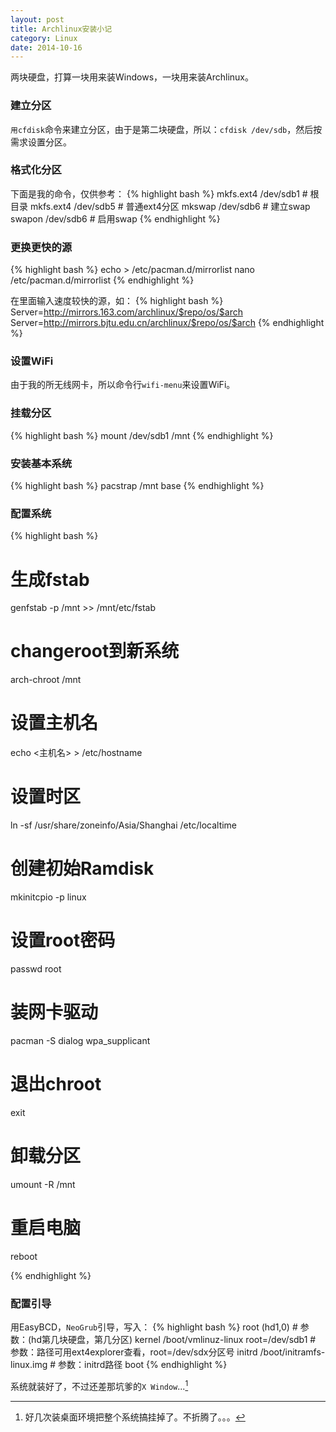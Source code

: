 ```yaml
---
layout: post
title: Archlinux安装小记
category: Linux
date: 2014-10-16
---
```


两块硬盘，打算一块用来装Windows，一块用来装Archlinux。

### 建立分区

`用cfdisk`命令来建立分区，由于是第二块硬盘，所以：`cfdisk /dev/sdb`，然后按需求设置分区。

### 格式化分区

下面是我的命令，仅供参考：
{% highlight bash %}
mkfs.ext4 /dev/sdb1    # 根目录
mkfs.ext4 /dev/sdb5    # 普通ext4分区
mkswap /dev/sdb6       # 建立swap
swapon /dev/sdb6       # 启用swap
{% endhighlight %}

<!-- more -->

### 更换更快的源
{% highlight bash %}
echo > /etc/pacman.d/mirrorlist
nano /etc/pacman.d/mirrorlist
{% endhighlight %}

在里面输入速度较快的源，如：
{% highlight bash %}
Server=http://mirrors.163.com/archlinux/$repo/os/$arch
Server=http://mirrors.bjtu.edu.cn/archlinux/$repo/os/$arch
{% endhighlight %}

### 设置WiFi

由于我的所无线网卡，所以命令行`wifi-menu`来设置WiFi。

### 挂载分区
{% highlight bash %}
mount /dev/sdb1 /mnt
{% endhighlight %}

### 安装基本系统
{% highlight bash %}
pacstrap /mnt base
{% endhighlight %}


### 配置系统
{% highlight bash %}
# 生成fstab
genfstab -p /mnt >> /mnt/etc/fstab

# changeroot到新系统
arch-chroot /mnt

# 设置主机名
echo <主机名> > /etc/hostname

# 设置时区
ln -sf /usr/share/zoneinfo/Asia/Shanghai /etc/localtime

# 创建初始Ramdisk
mkinitcpio -p linux

# 设置root密码
passwd root

# 装网卡驱动
pacman -S dialog wpa_supplicant

# 退出chroot
exit

# 卸载分区
umount -R /mnt

# 重启电脑
reboot

{% endhighlight %}

### 配置引导
用EasyBCD，`NeoGrub`引导，写入：
{% highlight bash %}
root (hd1,0)                                # 参数：(hd第几块硬盘，第几分区)
kernel /boot/vmlinuz-linux root=/dev/sdb1   # 参数：路径可用ext4explorer查看，root=/dev/sdx分区号
initrd /boot/initramfs-linux.img            # 参数：initrd路径
boot
{% endhighlight %}

系统就装好了，不过还差那坑爹的`X Window`...[^1]

[^1]: 好几次装桌面环境把整个系统搞挂掉了。不折腾了。。。

